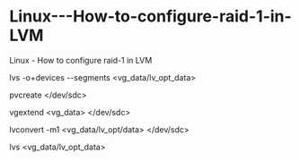 # Linux---How-to-configure-raid-1-in-LVM
Linux - How to configure raid-1 in LVM

lvs -o+devices --segments <vg_data/lv_opt_data>

pvcreate </dev/sdc>

vgextend <vg_data> </dev/sdc>

lvconvert -m1 <vg_data/lv_opt/data> </dev/sdc>

lvs <vg_data/lv_opt_data>
